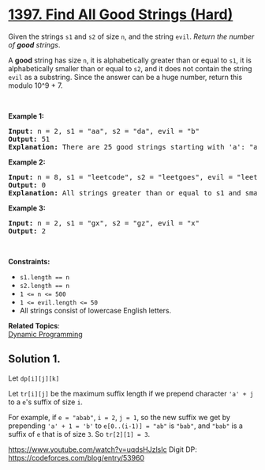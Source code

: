 # [1397. Find All Good Strings (Hard)](https://leetcode.com/problems/find-all-good-strings/)

<p>Given the strings <code>s1</code> and <code>s2</code> of size <code>n</code>, and the string <code>evil</code>. <em>Return the number of <strong>good</strong> strings</em>.</p>

<p>A <strong>good</strong> string has size <code>n</code>, it is alphabetically greater than or equal to <code>s1</code>, it is alphabetically smaller than or equal to <code>s2</code>, and it does not contain the string <code>evil</code> as a substring. Since the answer can be a huge number, return this modulo 10^9 + 7.</p>

<p>&nbsp;</p>
<p><strong>Example 1:</strong></p>

<pre><strong>Input:</strong> n = 2, s1 = "aa", s2 = "da", evil = "b"
<strong>Output:</strong> 51 
<strong>Explanation:</strong> There are 25 good strings starting with 'a': "aa","ac","ad",...,"az". Then there are 25 good strings starting with 'c': "ca","cc","cd",...,"cz" and finally there is one good string starting with 'd': "da".&nbsp;
</pre>

<p><strong>Example 2:</strong></p>

<pre><strong>Input:</strong> n = 8, s1 = "leetcode", s2 = "leetgoes", evil = "leet"
<strong>Output:</strong> 0 
<strong>Explanation:</strong> All strings greater than or equal to s1 and smaller than or equal to s2 start with the prefix "leet", therefore, there is not any good string.
</pre>

<p><strong>Example 3:</strong></p>

<pre><strong>Input:</strong> n = 2, s1 = "gx", s2 = "gz", evil = "x"
<strong>Output:</strong> 2
</pre>

<p>&nbsp;</p>
<p><strong>Constraints:</strong></p>

<ul>
	<li><code>s1.length == n</code></li>
	<li><code>s2.length == n</code></li>
	<li><code>1 &lt;= n &lt;= 500</code></li>
	<li><code>1 &lt;= evil.length &lt;= 50</code></li>
	<li>All strings consist of lowercase English letters.</li>
</ul>

**Related Topics**:  
[Dynamic Programming](https://leetcode.com/tag/dynamic-programming/)

## Solution 1.

Let `dp[i][j][k]`

Let `tr[i][j]` be the maximum suffix length if we prepend character `'a' + j` to a `e`'s suffix of size `i`.

For example, if `e = "abab"`, `i = 2`, `j = 1`, so the new suffix we get by prepending `'a' + 1 = 'b'` to `e[0..(i-1)] = "ab"` is `"bab"`, and `"bab"` is a suffix of `e` that is of size `3`. So `tr[2][1] = 3`.

https://www.youtube.com/watch?v=uqdsHJzlsIc
Digit DP: https://codeforces.com/blog/entry/53960
```cpp

```